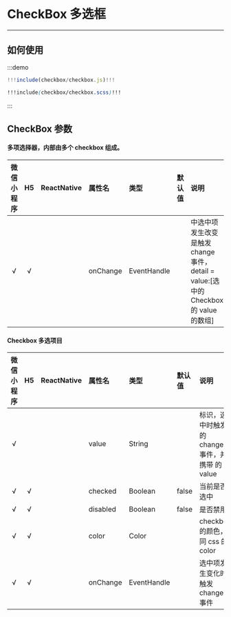 # CheckBox 多选框

---

## 如何使用

:::demo

```jsx
!!!include(checkbox/checkbox.js)!!!
```
```scss
!!!include(checkbox/checkbox.scss)!!!
```
:::

## CheckBox 参数

#### 多项选择器，内部由多个 checkbox 组成。

| 微信小程序 | H5 | ReactNative| 属性名 | 类型 | 默认值 | 说明 |
| :-: | :-: | :-: | :- | :- | :- | :- |
| √ | √ |   | onChange | EventHandle |   | <CheckboxGroup/>中选中项发生改变是触发 change 事件，detail = value:[选中的 Checkbox 的 value 的数组] |

#### Checkbox 多选项目

| 微信小程序 | H5 | ReactNative| 属性名 | 类型 | 默认值 | 说明 |
| :-: | :-: | :-: | :- | :- | :- | :- |
| √ |   |   | value      | String      |   | <Checkbox/>标识，选中时触发<CheckboxGroup/>的 change 事件，并携带 <checkbox/> 的 value |
| √ | √ |   | checked    | Boolean     | false  | 当前是否选中   |
| √ | √ |   | disabled   | Boolean     | false  | 是否禁用   |
| √ | √ |   | color      | Color       |   | checkbox 的颜色，同 css 的 color       |
| √ | √ |   | onChange | EventHandle |  | 选中项发生变化时触发 change 事件       |
